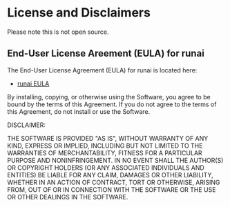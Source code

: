 # License and Disclaimers

Please note this is not open source.

## End-User License Areement (EULA) for runai

The End-User License Agreement (EULA) for runai is located here:

* [runai EULA](https://djoffe.com/dj-software/runai/eula/)

By installing, copying, or otherwise using the Software, you agree to be bound by the terms of this Agreement. If you do not agree to the terms of this Agreement, do not install or use the Software.

DISCLAIMER:

THE SOFTWARE IS PROVIDED "AS IS", WITHOUT WARRANTY OF ANY KIND, EXPRESS OR IMPLIED,
INCLUDING BUT NOT LIMITED TO THE WARRANTIES OF MERCHANTABILITY, FITNESS FOR A
PARTICULAR PURPOSE AND NONINFRINGEMENT. IN NO EVENT SHALL THE AUTHOR(S) OR COPYRIGHT
HOLDERS (OR ANY ASSOCIATED INDIVIDUALS AND ENTITIES) BE LIABLE FOR ANY CLAIM, DAMAGES OR OTHER LIABILITY,
WHETHER IN AN ACTION OF CONTRACT, TORT OR OTHERWISE, ARISING FROM, OUT OF OR IN
CONNECTION WITH THE SOFTWARE OR THE USE OR OTHER DEALINGS IN THE SOFTWARE.
